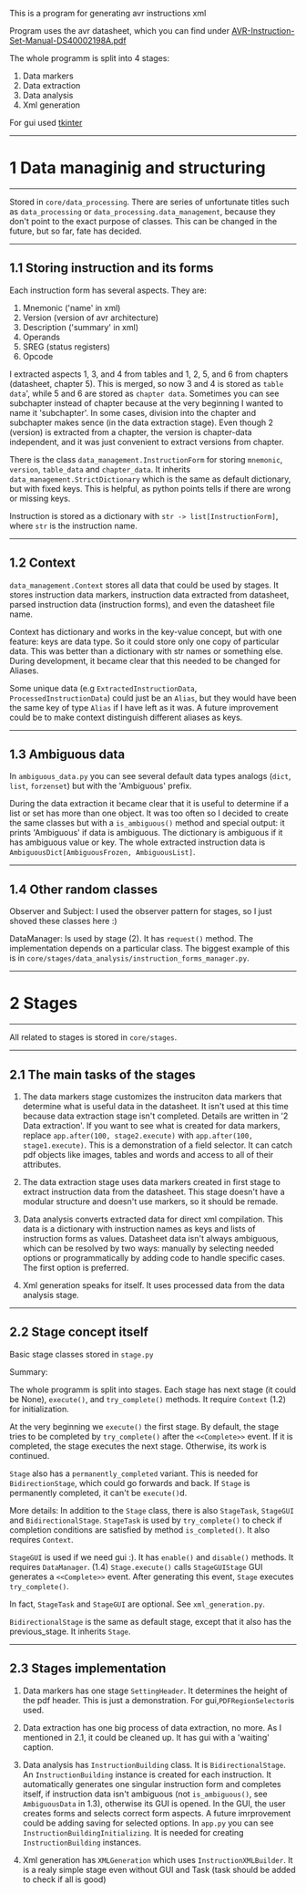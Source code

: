 This is a program for generating avr instructions xml

Program uses the avr datasheet, which you can find under [AVR-Instruction-Set-Manual-DS40002198A.pdf](https://ww1.microchip.com/downloads/en/DeviceDoc/AVR-InstructionSet-Manual-DS40002198.pdf)

The whole programm is split into 4 stages:

1. Data markers
2. Data extraction
3. Data analysis
4. Xml generation

For gui used [tkinter](https://docs.python.org/3/library/tkinter.html)


- - - - - - - - - - - - - - - - -
# 1 Data managinig and structuring
- - - - - - - - - - - - - - - - -
Stored in `core/data_processing`. 
There are series of unfortunate titles such as `data_processing` or `data_processing.data_management`,
because they don't point to the exact purpose of classes. This can be changed in
the future, but so far, fate has decided.

-------------------------------------
## 1.1 Storing instruction and its forms

Each instruction form has several aspects. They are:
1. Mnemonic ('name' in xml)
2. Version (version of avr architecture)
3. Description ('summary' in xml)
4. Operands
5. SREG (status registers)
6. Opcode

I extracted aspects 1, 3, and 4 from tables and 1, 2, 5, and 6 from chapters (datasheet,
chapter 5). This is merged, so now 3 and 4 is stored as `table data`', while 5 and
6  are stored as `chapter data`. Sometimes you can see subchapter instead of chapter
because at the very beginning I wanted to name it 'subchapter'. In some cases, division
into the chapter and subchapter makes sence (in the data extraction stage). Even
though 2 (version) is extracted from a chapter, the version is chapter-data independent,
and it was just convenient to extract versions from chapter.

There is the class `data_management.InstructionForm` for storing `mnemonic`, `version`,
`table_data` and `chapter_data`. It inherits `data_management.StrictDictionary`
which is the same as default dictionary, but with fixed keys. This is helpful,
as python points tells if there are wrong or missing keys.

Instruction is stored as a dictionary with `str -> list[InstructionForm]`, where
`str` is the instruction name.

-----------
## 1.2 Context

`data_management.Context` stores all data that could be used by stages. It stores
instruction data markers, instruction data extracted from datasheet, parsed instruction
data (instruction forms), and even the datasheet file name.

Context has dictionary and works in the key-value concept, but with one feature:
keys are data type. So it could store only one copy of particular data. This was
better than a dictionary with str names or something else. During development, it
became clear that this needed to be changed for Aliases.

Some unique data (e.g `ExtractedInstructionData`, `ProcessedInstructionData`) could
just be an `Alias`, but they would have been the same key of type `Alias` if I have 
left as it was. A future improvement could be to make context distinguish different
aliases as keys.

------------------
## 1.3 Ambiguous data

In `ambiguous_data.py` you can see several default data types analogs (`dict`, 
`list`, `forzenset`) but with the 'Ambiguous' prefix.

During the data extraction it became clear that it is useful to determine if a list
or set has more than one object. It was too often so I decided to create the same
classes but with a `is_ambiguous()` method and special output: it prints 'Ambiguous'
if data is ambiguous. The dictionary is ambiguous if it has ambiguous value or key.
The whole extracted instruction data is `AmbiguousDict[AmbiguousFrozen, AmbiguousList]`.

------------------------
## 1.4 Other random classes

Observer and Subject:
I used the observer pattern for stages, so I just shoved these classes here :)

DataManager:
Is used by stage (2). It has `request()` method. The implementation depends on a
particular class. The biggest example of this is in `core/stages/data_analysis/instruction_forms_manager.py`.


- - - - -
# 2 Stages
- - - - -
All related to stages is stored in `core/stages`.

--------------------------------
## 2.1 The main tasks of the stages

1. The data markers stage customizes the instruciton data markers that determine
what is useful data in the datasheet. It isn't used at this time because data extraction
stage isn't completed. Details are written in '2 Data extraction'. If you want to
see what is created for data markers, replace `app.after(100, stage2.execute)` with
`app.after(100, stage1.execute)`. This is a demonstration of a field selector. It
can catch pdf objects like images, tables and words and access to all of their attributes.

2. The data extraction stage uses data markers created in first stage to extract
instruction data from the datasheet. This stage doesn't have a modular structure
and doesn't use markers, so it should be remade.

3. Data analysis converts extracted data for direct xml compilation. This data is
a dictionary with instruction names as keys and lists of instruction forms as values.
Datasheet data isn't always ambiguous, which can be resolved by two ways: manually
by selecting needed options or programmatically by adding code to handle specific
cases. The first option is preferred.

4. Xml generation speaks for itself. It uses processed data from the data analysis
stage.

------------------------
## 2.2 Stage concept itself
Basic stage classes stored in `stage.py`

Summary:

The whole programm is split into stages. Each stage has next stage (it could be None),
`execute()`, and `try_complete()` methods. It require `Context` (1.2) for initialization.

At the very beginning we `execute()` the first stage. By default, the stage tries
to be completed by `try_complete()` after the `<<Complete>>` event. If it is completed,
the stage executes the next stage. Otherwise, its work is continued.

`Stage` also has a `permanently_completed` variant. This is needed for `BidirectionStage`,
which could go forwards and back. If `Stage` is permanently completed, it can't be 
`execute()`d.

More details:
In addition to the `Stage` class, there is also `StageTask`, `StageGUI` and `BidirectionalStage`.
`StageTask` is used by `try_complete()` to check if completion conditions are satisfied
by method `is_completed()`. It also requires `Context`.

`StageGUI` is used if we need gui :). It has `enable()` and `disable()` methods.
It requires `DataManager`. (1.4) `Stage.execute()` calls `StageGUIStage` GUI generates
a `<<Complete>>` event. After generating this event, `Stage` executes `try_complete()`.

In fact, `StageTask` and `StageGUI` are optional. See `xml_generation.py`.

`BidirectionalStage` is the same as default stage, except that it also has the previous_stage.
It inherits `Stage`.

-------------------------
## 2.3 Stages implementation

1. Data markers has one stage `SettingHeader`. It determines the height of the pdf
header. This is just a demonstration. For gui,`PDFRegionSelector`is used.

2. Data extraction has one big process of data extraction, no more. As I mentioned
in 2.1, it could be cleaned up. It has gui with a 'waiting' caption.

3. Data analysis has `InstructionBuilding` class. It is `BidirectionalStage`. An
`InstructionBuilding` instance is created for each instruction. It automatically
generates one singular instruction form and completes itself, if instruction data
isn't ambiguous (not `is_ambiguous()`, see `AmbiguousData` in 1.3), otherwise its
GUI is opened. In the GUI, the user creates forms and selects correct form aspects.
A future imrprovement could be adding saving for selected options. In `app.py` you
can see `InstructionBuildingInitializing`. It is needed for creating `InstructionBuilding`
instances.

4. Xml generation has `XMLGeneration` which uses `InstructionXMLBuilder`. It is a
realy simple stage even without GUI and Task (task should be added to check if all
is good)
